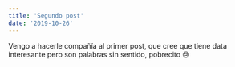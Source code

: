 ```yaml
---
title: 'Segundo post'
date: '2019-10-26'
---
```


Vengo a hacerle compañía al primer post, que cree que tiene data interesante
pero son palabras sin sentido, pobrecito 😢